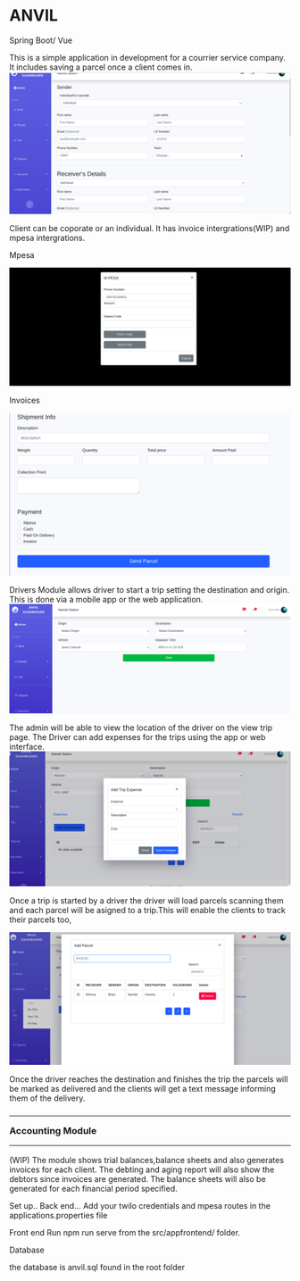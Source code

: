 <h1>ANVIL </h1> Spring Boot/ Vue <br>
  
This is a simple application in development for a courrier service company.
It includes saving a parcel once a client comes in.
<img src="https://github.com/rakoi/Anvil/blob/master/screenshots/newparcel.png" >

Client can be coporate or an individual.
It has invoice intergrations(WIP) and mpesa intergrations.

Mpesa

<img src="https://github.com/rakoi/Anvil/blob/master/screenshots/mpesaIntergration.png" >

Invoices

<img src="https://github.com/rakoi/Anvil/blob/master/screenshots/payment.png" >

Drivers Module allows driver to start a trip setting the destination and origin.
This is done via a mobile app or the web application.
<img src="https://github.com/rakoi/Anvil/blob/master/screenshots/startTrip.png">


The admin will be able to view the location of the driver on the view trip page.
The Driver can add expenses for the trips using the app or web interface.
<img src="https://github.com/rakoi/Anvil/blob/master/screenshots/addexpense.png" >


Once a trip is started by a driver the driver will load parcels scanning them and each
parcel will be asigned to a trip.This will enable the clients to track their parcels too,


<img src="https://github.com/rakoi/Anvil/blob/master/screenshots/loadParcels.png">




Once the driver reaches the destination and finishes the trip the parcels will be  marked as delivered and the clients will get a text message informing them of the delivery.


<h3><hr>Accounting Module<hr></h3> (WIP)
The  module shows trial balances,balance sheets and also generates invoices for each client.
The debting and aging report will also show the debtors since invoices are generated.
The balance sheets will also be generated for each financial period specified.


Set up..
Back end...
Add your twilo credentials and mpesa routes in the applications.properties file

Front end
Run npm run serve from the src/appfrontend/ folder.

Database

the database is anvil.sql found in the root folder


